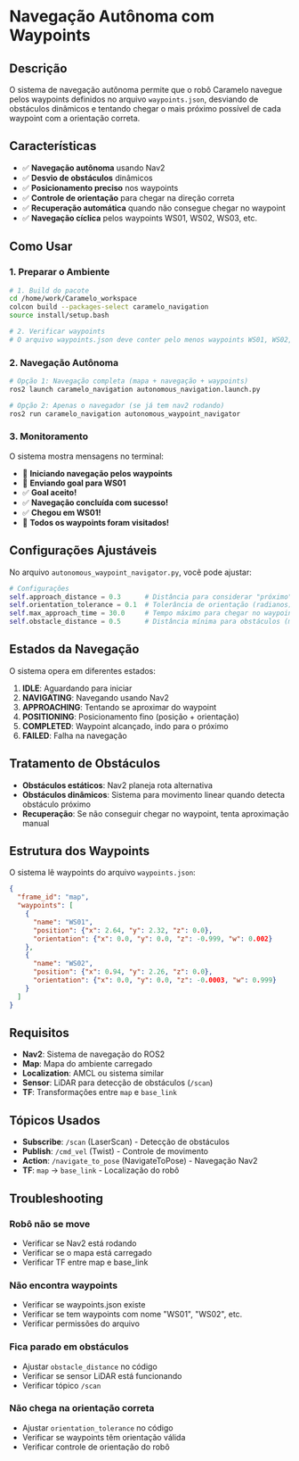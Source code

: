 # Navegação Autônoma com Waypoints

## Descrição

O sistema de navegação autônoma permite que o robô Caramelo navegue pelos waypoints definidos no arquivo `waypoints.json`, desviando de obstáculos dinâmicos e tentando chegar o mais próximo possível de cada waypoint com a orientação correta.

## Características

- ✅ **Navegação autônoma** usando Nav2
- ✅ **Desvio de obstáculos** dinâmicos
- ✅ **Posicionamento preciso** nos waypoints
- ✅ **Controle de orientação** para chegar na direção correta
- ✅ **Recuperação automática** quando não consegue chegar no waypoint
- ✅ **Navegação cíclica** pelos waypoints WS01, WS02, WS03, etc.

## Como Usar

### 1. Preparar o Ambiente

```bash
# 1. Build do pacote
cd /home/work/Caramelo_workspace
colcon build --packages-select caramelo_navigation
source install/setup.bash

# 2. Verificar waypoints
# O arquivo waypoints.json deve conter pelo menos waypoints WS01, WS02, etc.
```

### 2. Navegação Autônoma

```bash
# Opção 1: Navegação completa (mapa + navegação + waypoints)
ros2 launch caramelo_navigation autonomous_navigation.launch.py

# Opção 2: Apenas o navegador (se já tem nav2 rodando)
ros2 run caramelo_navigation autonomous_waypoint_navigator
```

### 3. Monitoramento

O sistema mostra mensagens no terminal:
- 🚀 **Iniciando navegação pelos waypoints**
- 🎯 **Enviando goal para WS01**
- ✅ **Goal aceito!**
- ✅ **Navegação concluída com sucesso!**
- ✅ **Chegou em WS01!**
- 🏁 **Todos os waypoints foram visitados!**

## Configurações Ajustáveis

No arquivo `autonomous_waypoint_navigator.py`, você pode ajustar:

```python
# Configurações
self.approach_distance = 0.3      # Distância para considerar "próximo" (metros)
self.orientation_tolerance = 0.1  # Tolerância de orientação (radianos)
self.max_approach_time = 30.0     # Tempo máximo para chegar no waypoint (segundos)
self.obstacle_distance = 0.5      # Distância mínima para obstáculos (metros)
```

## Estados da Navegação

O sistema opera em diferentes estados:

1. **IDLE**: Aguardando para iniciar
2. **NAVIGATING**: Navegando usando Nav2
3. **APPROACHING**: Tentando se aproximar do waypoint
4. **POSITIONING**: Posicionamento fino (posição + orientação)
5. **COMPLETED**: Waypoint alcançado, indo para o próximo
6. **FAILED**: Falha na navegação

## Tratamento de Obstáculos

- **Obstáculos estáticos**: Nav2 planeja rota alternativa
- **Obstáculos dinâmicos**: Sistema para movimento linear quando detecta obstáculo próximo
- **Recuperação**: Se não conseguir chegar no waypoint, tenta aproximação manual

## Estrutura dos Waypoints

O sistema lê waypoints do arquivo `waypoints.json`:

```json
{
  "frame_id": "map",
  "waypoints": [
    {
      "name": "WS01",
      "position": {"x": 2.64, "y": 2.32, "z": 0.0},
      "orientation": {"x": 0.0, "y": 0.0, "z": -0.999, "w": 0.002}
    },
    {
      "name": "WS02", 
      "position": {"x": 0.94, "y": 2.26, "z": 0.0},
      "orientation": {"x": 0.0, "y": 0.0, "z": -0.0003, "w": 0.999}
    }
  ]
}
```

## Requisitos

- **Nav2**: Sistema de navegação do ROS2
- **Map**: Mapa do ambiente carregado
- **Localization**: AMCL ou sistema similar
- **Sensor**: LiDAR para detecção de obstáculos (`/scan`)
- **TF**: Transformações entre `map` e `base_link`

## Tópicos Usados

- **Subscribe**: `/scan` (LaserScan) - Detecção de obstáculos
- **Publish**: `/cmd_vel` (Twist) - Controle de movimento
- **Action**: `/navigate_to_pose` (NavigateToPose) - Navegação Nav2
- **TF**: `map` → `base_link` - Localização do robô

## Troubleshooting

### Robô não se move
- Verificar se Nav2 está rodando
- Verificar se o mapa está carregado
- Verificar TF entre map e base_link

### Não encontra waypoints
- Verificar se waypoints.json existe
- Verificar se tem waypoints com nome "WS01", "WS02", etc.
- Verificar permissões do arquivo

### Fica parado em obstáculos
- Ajustar `obstacle_distance` no código
- Verificar se sensor LiDAR está funcionando
- Verificar tópico `/scan`

### Não chega na orientação correta
- Ajustar `orientation_tolerance` no código
- Verificar se waypoints têm orientação válida
- Verificar controle de orientação do robô
